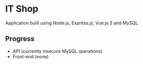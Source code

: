 # IT Shop

Application built using Node.js, Express.js, Vue.js 3 and MySQL

## Progress
 - API (currently insecure MySQL operations)
 - Front-end (none)
